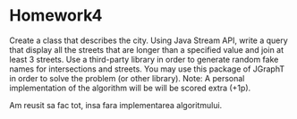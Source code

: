 # Homework4
Create a class that describes the city.
Using Java Stream API, write a query that display all the streets that are longer than a specified value and join at least 3 streets.
Use a third-party library in order to generate random fake names for intersections and streets.
You may use this package of JGraphT in order to solve the problem (or other library).
Note: A personal implementation of the algorithm will be will be scored extra (+1p).

Am reusit sa fac tot, insa fara implementarea algoritmului.
